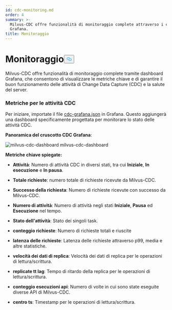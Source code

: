 ```yaml
---
id: cdc-monitoring.md
order: 4
summary: >-
  Milvus-CDC offre funzionalità di monitoraggio complete attraverso i cruscotti
  Grafana.
title: Monitoraggio
---
```

<h1 id="Monitoring" class="common-anchor-header">Monitoraggio<button data-href="#Monitoring" class="anchor-icon" translate="no">
      <svg translate="no"
        aria-hidden="true"
        focusable="false"
        height="20"
        version="1.1"
        viewBox="0 0 16 16"
        width="16"
      >
        <path
          fill="#0092E4"
          fill-rule="evenodd"
          d="M4 9h1v1H4c-1.5 0-3-1.69-3-3.5S2.55 3 4 3h4c1.45 0 3 1.69 3 3.5 0 1.41-.91 2.72-2 3.25V8.59c.58-.45 1-1.27 1-2.09C10 5.22 8.98 4 8 4H4c-.98 0-2 1.22-2 2.5S3 9 4 9zm9-3h-1v1h1c1 0 2 1.22 2 2.5S13.98 12 13 12H9c-.98 0-2-1.22-2-2.5 0-.83.42-1.64 1-2.09V6.25c-1.09.53-2 1.84-2 3.25C6 11.31 7.55 13 9 13h4c1.45 0 3-1.69 3-3.5S14.5 6 13 6z"
        ></path>
      </svg>
    </button></h1><p>Milvus-CDC offre funzionalità di monitoraggio complete tramite dashboard Grafana, che consentono di visualizzare le metriche chiave e di garantire il buon funzionamento delle attività di Change Data Capture (CDC) e la salute del server.</p>
<h3 id="Metrics-for-CDC-tasks" class="common-anchor-header">Metriche per le attività CDC</h3><p>Per iniziare, importate il file <a href="https://github.com/zilliztech/milvus-cdc/blob/main/server/configs/cdc-grafana.json">cdc-grafana.json</a> in Grafana. Questo aggiungerà una dashboard specificamente progettata per monitorare lo stato delle attività CDC.</p>
<p><strong>Panoramica del cruscotto CDC Grafana</strong>:</p>
<p>
  
   <span class="img-wrapper"> <img translate="no" src="/docs/v2.5.x/assets/milvus-cdc-dashboard.png" alt="milvus-cdc-dashboard" class="doc-image" id="milvus-cdc-dashboard" />
   </span> <span class="img-wrapper"> <span>milvus-cdc-dashboard</span> </span></p>
<p><strong>Metriche chiave spiegate:</strong></p>
<ul>
<li><p><strong>Attività</strong>: Numero di attività CDC in diversi stati, tra cui <strong>Iniziale</strong>, <strong>In esecuzione</strong> e <strong>In pausa</strong>.</p></li>
<li><p><strong>Totale richieste</strong>: numero totale di richieste ricevute da Milvus-CDC.</p></li>
<li><p><strong>Successo della richiesta</strong>: Numero di richieste ricevute con successo da Milvus-CDC.</p></li>
<li><p><strong>Numero di attività</strong>: Numero di attività negli stati <strong>Iniziale</strong>, <strong>Pausa</strong> ed <strong>Esecuzione</strong> nel tempo.</p></li>
<li><p><strong>Stato dell'attività</strong>: Stato dei singoli task.</p></li>
<li><p><strong>conteggio richieste</strong>: Numero di richieste totali e riuscite</p></li>
<li><p><strong>latenza delle richieste</strong>: Latenza delle richieste attraverso p99, media e altre statistiche.</p></li>
<li><p><strong>velocità dei dati di replica</strong>: Velocità dei dati di replica per le operazioni di lettura/scrittura.</p></li>
<li><p><strong>replicate tt lag</strong>: Tempo di ritardo della replica per le operazioni di lettura/scrittura.</p></li>
<li><p><strong>conteggio esecuzioni api</strong>: Numero di volte in cui sono state eseguite diverse API di Milvus-CDC.</p></li>
<li><p><strong>centro ts</strong>: Timestamp per le operazioni di lettura/scrittura.</p></li>
</ul>
